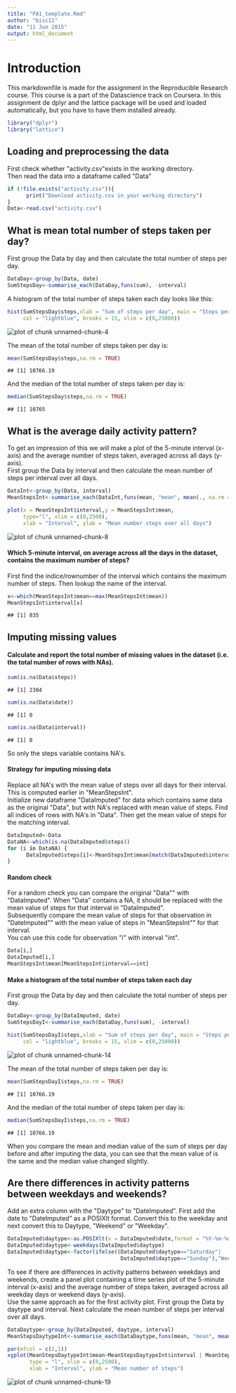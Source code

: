 ```yaml
---
title: "PA1_template.Rmd"
author: "bisc11"
date: "11 Jun 2015"
output: html_document
---
```



# Introduction
This markdownfile is made for the assignment in the Reproducible Research course. This course is a part of the Datascience track on Coursera. 
In this assignment de dplyr and the lattice package will be used and loaded automatically, but you have to have them  installed already.

```r
library("dplyr")
library("lattice")
```

  
## Loading and preprocessing the data
First check whether "activity.csv"exists in the working directory.  
Then read the data into a dataframe called "Data"

```r
if (!file.exists("activity.csv")){
      print("Download activity.csv in your working directory")
}
Data<-read.csv("activity.csv")
```
  
  
## What is mean total number of steps taken per day?
First group the Data by day and then calculate the total number of steps per day.

```r
DataDay<-group_by(Data, date)
SumStepsDay<-summarise_each(DataDay,funs(sum), -interval)
```
A histogram of the total number of steps taken each day looks like this:  

```r
hist(SumStepsDay$steps,xlab = "Sum of steps per day", main = "Steps per day",
     col = "lightblue", breaks = 15, xlim = c(0,25000))
```

![plot of chunk unnamed-chunk-4](figure/unnamed-chunk-4-1.png) 

The mean of the total number of steps taken per day is:

```r
mean(SumStepsDay$steps,na.rm = TRUE)
```

```
## [1] 10766.19
```

And the median of the total number of steps taken per day is:

```r
median(SumStepsDay$steps,na.rm = TRUE)
```

```
## [1] 10765
```


## What is the average daily activity pattern?
To get an impression of this we will make a plot of the 5-minute interval (x-axis) and the average number of steps taken, averaged across all days (y-axis).  
First group the Data by interval and then calculate the mean number of steps per interval over all days.

```r
DataInt<-group_by(Data, interval)
MeanStepsInt<-summarise_each(DataInt,funs(mean, "mean", mean(., na.rm = TRUE)), -date)
```


```r
plot(x = MeanStepsInt$interval,y = MeanStepsInt$mean, 
     type="l", xlim = c(0,2500),
     xlab = "Interval", ylab = "Mean number steps over all days")
```

![plot of chunk unnamed-chunk-8](figure/unnamed-chunk-8-1.png) 

#### Which 5-minute interval, on average across all the days in the dataset, contains the maximum number of steps?
First find the indice/rownumber of the interval which contains the maximum number of steps. Then lookup the name of the interval.

```r
x<-which(MeanStepsInt$mean==max(MeanStepsInt$mean))
MeanStepsInt$interval[x]
```

```
## [1] 835
```


## Imputing missing values
#### Calculate and report the total number of missing values in the dataset (i.e. the total number of rows with NAs).

```r
sum(is.na(Data$steps))
```

```
## [1] 2304
```

```r
sum(is.na(Data$date))
```

```
## [1] 0
```

```r
sum(is.na(Data$interval))
```

```
## [1] 0
```
So only the steps variable contains NA's.  
  
#### Strategy for imputing missing data
Replace all NA's with the mean value of steps over all days for their interval. This is computed earlier in "MeanStepsInt".  
Initialize new dataframe "DataImputed" for data which contains same data as the original "Data", but with NA's replaced with mean value of steps. Find all indices of rows with NA's in "Data". Then get the mean value of steps for the matching interval.

```r
DataImputed<-Data
DataNA<-which(is.na(DataImputed$steps))
for (i in DataNA) {
      DataImputed$steps[i]<-MeanStepsInt$mean[match(DataImputed$interval[i],MeanStepsInt$interval)]
}
```

#### Random check
For a random check you can compare the original "Data"" with "DataImputed". When "Data" contains a NA, it should be replaced with the mean value of steps for that interval in "DataImputed".  
Subsequently compare the mean value of steps for that observation in "DateImputed"" with the mean value of steps in "MeanStepsInt"" for that interval.  
You can use this code for observation "i" with interval "int".

```r
Data[i,]
DataImputed[i,]
MeanStepsInt$mean[MeanStepsInt$interval==int]
```

#### Make a histogram of the total number of steps taken each day
First group the Data by day and then calculate the total number of steps per day.

```r
DataDay<-group_by(DataImputed, date)
SumStepsDayI<-summarise_each(DataDay,funs(sum), -interval)
```


```r
hist(SumStepsDayI$steps,xlab = "Sum of steps per day", main = "Steps per day",
     col = "lightblue", breaks = 15, xlim = c(0,25000))
```

![plot of chunk unnamed-chunk-14](figure/unnamed-chunk-14-1.png) 

The mean of the total number of steps taken per day is:

```r
mean(SumStepsDayI$steps,na.rm = TRUE)
```

```
## [1] 10766.19
```

And the median of the total number of steps taken per day is:

```r
median(SumStepsDayI$steps,na.rm = TRUE)
```

```
## [1] 10766.19
```

When you compare the mean and median value of the sum of steps per day before and after imputing the data, you can see that the mean value of is the same and the median value changed slightly.


## Are there differences in activity patterns between weekdays and weekends?
Add an extra column with the "Daytype" to "DateImputed". First add the date to "DateImputed" as a POSIXlt format. Convert this to the weekday and next convert this to Daytype, "Weekend" or "Weekday".

```r
DataImputed$daytype<-as.POSIXlt(x = DataImputed$date,format = "%Y-%m-%d")
DataImputed$daytype<-weekdays(DataImputed$daytype)
DataImputed$daytype<-factor(ifelse((DataImputed$daytype=="Saturday"|
                                    DataImputed$daytype=="Sunday"),"Weekend","Weekday"))
```

To see if there are differences in activity patterns between weekdays and weekends, create a panel plot containing a time series plot of the 5-minute interval (x-axis) and the average number of steps taken, averaged across all weekday days or weekend days (y-axis).  
Use the same approach as for the first activity plot. First group the Data by daytype and interval. Next calculate the mean number of steps per interval over all days.

```r
DataDaytype<-group_by(DataImputed, daytype, interval)
MeanStepsDaytypeInt<-summarise_each(DataDaytype,funs(mean, "mean", mean(., na.rm = TRUE)), -date)
```


```r
par(mfcol = c(2,1))
xyplot(MeanStepsDaytypeInt$mean~MeanStepsDaytypeInt$interval | MeanStepsDaytypeInt$daytype,
       type = "l", xlim = c(0,2500),
       xlab = "Interval", ylab = "Mean number of steps")
```

![plot of chunk unnamed-chunk-19](figure/unnamed-chunk-19-1.png) 
